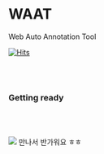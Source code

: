 # WAAT
Web Auto Annotation Tool

[![Hits](https://hits.seeyoufarm.com/api/count/incr/badge.svg?url=https%3A%2F%2Fgithub.com%2Fhwk06023%2FWAAT&count_bg=%233D79C8&title_bg=%23555555&icon=github.svg&icon_color=%23E7E7E7&title=hits&edge_flat=false)](https://hits.seeyoufarm.com)

<br/>
<br/>


### Getting ready


<br/>
<br/>
<br/>



<img src="https://media.discordapp.net/attachments/363994928533078018/1001886999285858354/d3dfb310d7107584.jpeg">
만나서 반가워요 ㅎㅎ 
